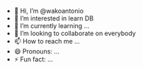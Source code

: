 - 👋 Hi, I’m @wakoantonio
- 👀 I’m interested in learn DB
- 🌱 I’m currently learning ...
- 💞️ I’m looking to collaborate on everybody
- 📫 How to reach me ...
- 😄 Pronouns: ...
- ⚡ Fun fact: ...

<!---
wakoantonio/wakoantonio is a ✨ special ✨ repository because its `README.md` (this file) appears on your GitHub profile.
You can click the Preview link to take a look at your changes.
--->
